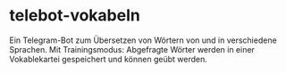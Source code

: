 # telebot-vokabeln
Ein Telegram-Bot zum Übersetzen von Wörtern von und in verschiedene Sprachen. Mit Trainingsmodus: Abgefragte Wörter werden in einer Vokablekartei gespeichert und können geübt werden.
